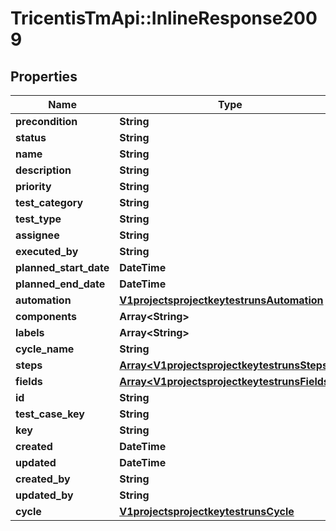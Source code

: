 # TricentisTmApi::InlineResponse2009

## Properties
Name | Type | Description | Notes
------------ | ------------- | ------------- | -------------
**precondition** | **String** |  | [optional] 
**status** | **String** |  | 
**name** | **String** |  | [optional] 
**description** | **String** |  | [optional] 
**priority** | **String** |  | [optional] 
**test_category** | **String** |  | [optional] 
**test_type** | **String** |  | 
**assignee** | **String** |  | [optional] 
**executed_by** | **String** |  | [optional] 
**planned_start_date** | **DateTime** |  | [optional] 
**planned_end_date** | **DateTime** |  | [optional] 
**automation** | [**V1projectsprojectkeytestrunsAutomation**](V1projectsprojectkeytestrunsAutomation.md) |  | [optional] 
**components** | **Array&lt;String&gt;** |  | [optional] 
**labels** | **Array&lt;String&gt;** |  | [optional] 
**cycle_name** | **String** |  | [optional] 
**steps** | [**Array&lt;V1projectsprojectkeytestrunsSteps1&gt;**](V1projectsprojectkeytestrunsSteps1.md) |  | [optional] 
**fields** | [**Array&lt;V1projectsprojectkeytestrunsFields&gt;**](V1projectsprojectkeytestrunsFields.md) |  | [optional] 
**id** | **String** |  | [optional] 
**test_case_key** | **String** |  | [optional] 
**key** | **String** |  | [optional] 
**created** | **DateTime** |  | [optional] 
**updated** | **DateTime** |  | [optional] 
**created_by** | **String** |  | [optional] 
**updated_by** | **String** |  | [optional] 
**cycle** | [**V1projectsprojectkeytestrunsCycle**](V1projectsprojectkeytestrunsCycle.md) |  | [optional] 

